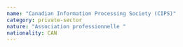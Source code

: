 ```yaml
---
name: "Canadian Information Processing Society (CIPS)"
category: private-sector
nature: "Association professionnelle "
nationality: CAN
---
```

    